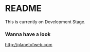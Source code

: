 # README #

This is currently on Development Stage.
### Wanna have a look ###

http://planetofweb.com
